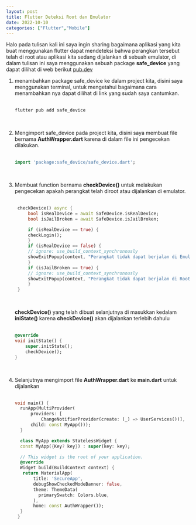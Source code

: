 ```yaml
---
layout: post
title: Flutter Deteksi Root dan Emulator
date: 2022-10-10
categories: ["Flutter","Mobile"]
---
```


Halo pada tulisan kali ini saya ingin sharing bagaimana aplikasi yang kita buat menggunakan flutter dapat mendeteksi bahwa perangkan tersebut telah di root atau aplikasi kita sedang dijalankan di sebuah emulator, di dalam tulisan ini saya menggunakan sebuah package **safe_device** yang dapat dilihat di web berikut [pub.dev](https://pub.dev/packages/safe_device) <br>

1. menambahkan package safe_device ke dalam project kita, disini saya menggunakan terminal, untuk mengetahui bagaimana cara menambahkan nya dapat dilihat di link yang sudah saya cantumkan. <br><br>
   ```dart
   flutter pub add safe_device
   ```
   <br>
2. Mengimport safe_device pada project kita, disini saya membuat file bernama **AuthWrapper.dart** karena di dalam file ini pengecekan dilakukan.<br><br>
   ```dart
   import 'package:safe_device/safe_device.dart';
   ```
   <br>
3. Membuat function bernama **checkDevice()** untuk melakukan pengecekan apakah perangkat telah diroot atau dijalankan di emulator.<br><br>
   ```dart
    checkDevice() async {
        bool isRealDevice = await SafeDevice.isRealDevice;
        bool isJailBroken = await SafeDevice.isJailBroken;

        if (isRealDevice == true) {
        checkLogin();
        }
        if (isRealDevice == false) {
        // ignore: use_build_context_synchronously
        showExitPopup(context, "Perangkat tidak dapat berjalan di Emulator");
        }
        if (isJailBroken == true) {
        // ignore: use_build_context_synchronously
        showExitPopup(context, "Perangkat tidak dapat berjalan di Root");
        }
    }
    ```
    <br>

    **checkDevice()** yang telah dibuat selanjutnya di masukkan kedalam **iniState()** karena **checkDevice()** akan dijalankan terlebih dahulu <br><br>
    
    ```dart
    @override
    void initState() {
        super.initState();
        checkDevice();
    }
    ```
   <br>
4. Selanjutnya mengimport file **AuthWrapper.dart** ke **main.dart** untuk dijalankan<br><br>
   ```dart
   void main() {
     runApp(MultiProvider(
         providers: [
             ChangeNotifierProvider(create: (_) => UserServices())],
         child: const MyApp()));
     }

     class MyApp extends StatelessWidget {
     const MyApp({Key? key}) : super(key: key);

     // This widget is the root of your application.
     @override
     Widget build(BuildContext context) {
      return MaterialApp(
          title: 'SecureApp',
          debugShowCheckedModeBanner: false,
          theme: ThemeData(
            primarySwatch: Colors.blue,
          ),
          home: const AuthWrapper());
     }
    }
   ```